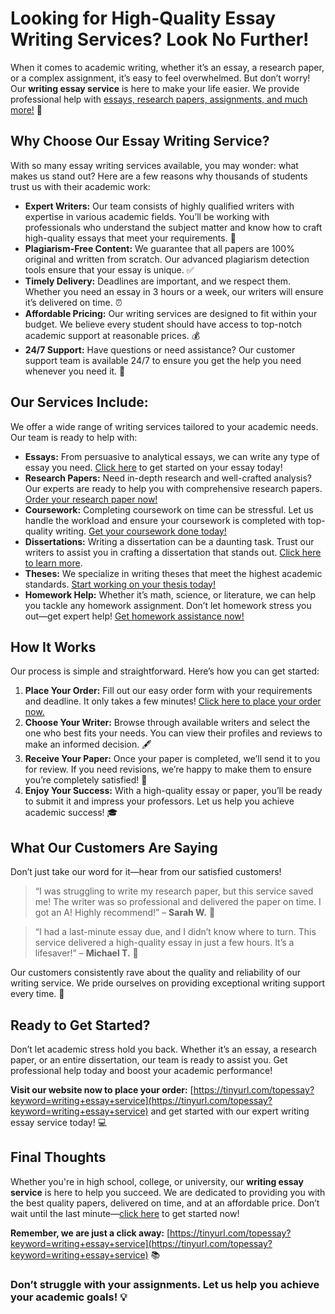 # Looking for High-Quality Essay Writing Services? Look No Further!

When it comes to academic writing, whether it’s an essay, a research paper, or a complex assignment, it’s easy to feel overwhelmed. But don’t worry! Our **writing essay service** is here to make your life easier. We provide professional help with [essays, research papers, assignments, and much more!](https://tinyurl.com/topessay?keyword=writing+essay+service) 🚀

## Why Choose Our Essay Writing Service?

With so many essay writing services available, you may wonder: what makes us stand out? Here are a few reasons why thousands of students trust us with their academic work:

- **Expert Writers:** Our team consists of highly qualified writers with expertise in various academic fields. You’ll be working with professionals who understand the subject matter and know how to craft high-quality essays that meet your requirements. 📝
- **Plagiarism-Free Content:** We guarantee that all papers are 100% original and written from scratch. Our advanced plagiarism detection tools ensure that your essay is unique. ✅
- **Timely Delivery:** Deadlines are important, and we respect them. Whether you need an essay in 3 hours or a week, our writers will ensure it’s delivered on time. ⏰
- **Affordable Pricing:** Our writing services are designed to fit within your budget. We believe every student should have access to top-notch academic support at reasonable prices. 💰
- **24/7 Support:** Have questions or need assistance? Our customer support team is available 24/7 to ensure you get the help you need whenever you need it. 💬

## Our Services Include:

We offer a wide range of writing services tailored to your academic needs. Our team is ready to help with:

- **Essays:** From persuasive to analytical essays, we can write any type of essay you need. [Click here](https://tinyurl.com/topessay?keyword=writing+essay+service) to get started on your essay today!
- **Research Papers:** Need in-depth research and well-crafted analysis? Our experts are ready to help you with comprehensive research papers. [Order your research paper now!](https://tinyurl.com/topessay?keyword=writing+essay+service)
- **Coursework:** Completing coursework on time can be stressful. Let us handle the workload and ensure your coursework is completed with top-quality writing. [Get your coursework done today!](https://tinyurl.com/topessay?keyword=writing+essay+service)
- **Dissertations:** Writing a dissertation can be a daunting task. Trust our writers to assist you in crafting a dissertation that stands out. [Click here to learn more](https://tinyurl.com/topessay?keyword=writing+essay+service).
- **Theses:** We specialize in writing theses that meet the highest academic standards. [Start working on your thesis today!](https://tinyurl.com/topessay?keyword=writing+essay+service)
- **Homework Help:** Whether it’s math, science, or literature, we can help you tackle any homework assignment. Don’t let homework stress you out—get expert help! [Get homework assistance now!](https://tinyurl.com/topessay?keyword=writing+essay+service)

## How It Works

Our process is simple and straightforward. Here’s how you can get started:

1. **Place Your Order:** Fill out our easy order form with your requirements and deadline. It only takes a few minutes! [Click here to place your order now.](https://tinyurl.com/topessay?keyword=writing+essay+service)
2. **Choose Your Writer:** Browse through available writers and select the one who best fits your needs. You can view their profiles and reviews to make an informed decision. 🖋️
3. **Receive Your Paper:** Once your paper is completed, we’ll send it to you for review. If you need revisions, we’re happy to make them to ensure you’re completely satisfied! 📑
4. **Enjoy Your Success:** With a high-quality essay or paper, you’ll be ready to submit it and impress your professors. Let us help you achieve academic success! 🎓

## What Our Customers Are Saying

Don’t just take our word for it—hear from our satisfied customers!

> “I was struggling to write my research paper, but this service saved me! The writer was so professional and delivered the paper on time. I got an A! Highly recommend!” – **Sarah W.** 🌟

> “I had a last-minute essay due, and I didn’t know where to turn. This service delivered a high-quality essay in just a few hours. It’s a lifesaver!” – **Michael T.** 🌟

Our customers consistently rave about the quality and reliability of our writing service. We pride ourselves on providing exceptional writing support every time. 🌟

## Ready to Get Started?

Don’t let academic stress hold you back. Whether it’s an essay, a research paper, or an entire dissertation, our team is ready to assist you. Get professional help today and boost your academic performance!

**Visit our website now to place your order:** [https://tinyurl.com/topessay?keyword=writing+essay+service](https://tinyurl.com/topessay?keyword=writing+essay+service) and get started with our expert writing essay service today! 💻

## Final Thoughts

Whether you're in high school, college, or university, our **writing essay service** is here to help you succeed. We are dedicated to providing you with the best quality papers, delivered on time, and at an affordable price. Don’t wait until the last minute—[click here](https://tinyurl.com/topessay?keyword=writing+essay+service) to get started now!

**Remember, we are just a click away:** [https://tinyurl.com/topessay?keyword=writing+essay+service](https://tinyurl.com/topessay?keyword=writing+essay+service) 📚

### Don’t struggle with your assignments. Let us help you achieve your academic goals! 💡
